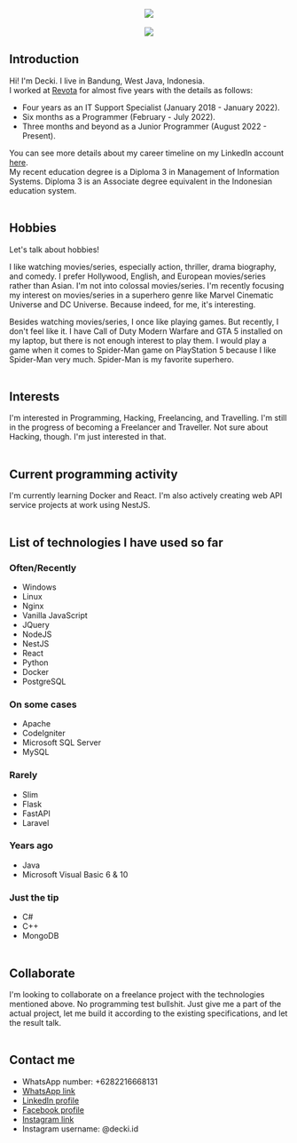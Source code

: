 <p align="center">
<a href="https://github.com/anuraghazra/github-readme-stats">
  <img src="https://github-readme-stats.vercel.app/api?username=deckiherdiawans&show_icons=true&bg_color=00000000" />
</a>
<br><br>
<a href="https://github.com/anuraghazra/convoychat">
  <img src="https://github-readme-stats.vercel.app/api/top-langs/?username=deckiherdiawans&layout=compact&bg_color=00000000" />
</a>
</p>

## Introduction

Hi! I'm Decki. I live in Bandung, West Java, Indonesia.<br>
I worked at [Revota](https://github.com/revota) for almost five years with the details as follows:<br>

- Four years as an IT Support Specialist (January 2018 - January 2022).
- Six months as a Programmer (February - July 2022).
- Three months and beyond as a Junior Programmer (August 2022 - Present).

You can see more details about my career timeline on my LinkedIn account [here](https://linkedin.com/in/decki/).<br>
My recent education degree is a Diploma 3 in Management of Information Systems. Diploma 3 is an Associate degree equivalent in the Indonesian education system.<br><br>

## Hobbies

Let's talk about hobbies!

I like watching movies/series, especially action, thriller, drama biography, and comedy. I prefer Hollywood, English, and European movies/series rather than Asian. I'm not into colossal movies/series. I'm recently focusing my interest on movies/series in a superhero genre like Marvel Cinematic Universe and DC Universe. Because indeed, for me, it's interesting.

Besides watching movies/series, I once like playing games. But recently, I don't feel like it. I have Call of Duty Modern Warfare and GTA 5 installed on my laptop, but there is not enough interest to play them. I would play a game when it comes to Spider-Man game on PlayStation 5 because I like Spider-Man very much. Spider-Man is my favorite superhero.<br><br>

## Interests

I'm interested in Programming, Hacking, Freelancing, and Travelling. I'm still in the progress of becoming a Freelancer and Traveller. Not sure about Hacking, though. I'm just interested in that.<br><br>

## Current programming activity

I'm currently learning Docker and React. I'm also actively creating web API service projects at work using NestJS.<br><br>

## List of technologies I have used so far

### Often/Recently
- Windows
- Linux
- Nginx
- Vanilla JavaScript
- JQuery
- NodeJS
- NestJS
- React
- Python
- Docker
- PostgreSQL

### On some cases
- Apache
- CodeIgniter
- Microsoft SQL Server
- MySQL

### Rarely
- Slim
- Flask
- FastAPI
- Laravel

### Years ago
- Java
- Microsoft Visual Basic 6 & 10

### Just the tip
- C#
- C++
- MongoDB<br><br>

## Collaborate

I'm looking to collaborate on a freelance project with the technologies mentioned above. No programming test bullshit. Just give me a part of the actual project, let me build it according to the existing specifications, and let the result talk.<br><br>

## Contact me

- WhatsApp number: +6282216668131
- [WhatsApp link](https://api.whatsapp.com/send?phone=6282216668131)
- [LinkedIn profile](https://linkedin.com/in/decki/)
- [Facebook profile](https://facebook.com/deckiherdiawans)
- [Instagram link](https://instagram.com/decki.id/)
- Instagram username: @decki.id
